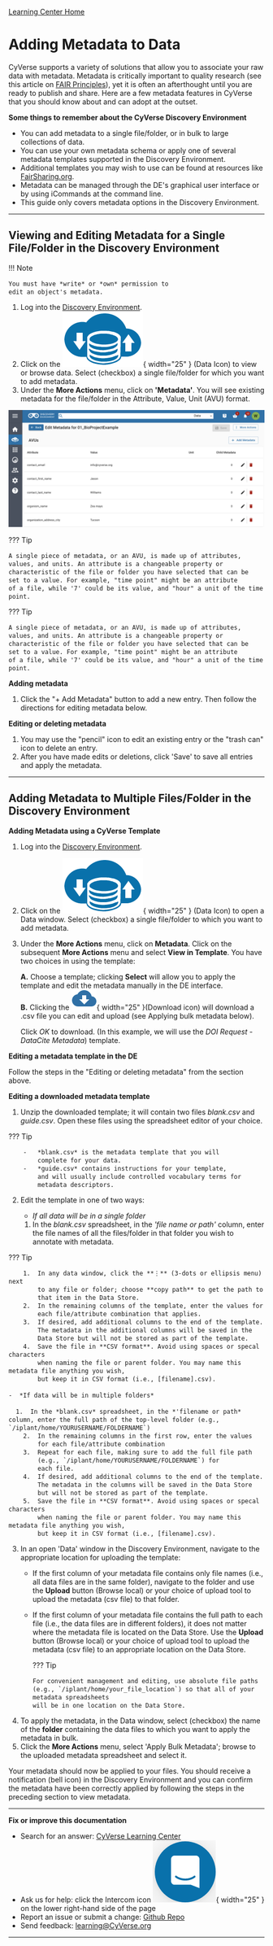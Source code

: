 [Learning Center Home](http://learning.cyverse.org/)

# Adding Metadata to Data

CyVerse supports a variety of solutions that allow you to
associate your raw data with metadata. Metadata is critically
important to quality research (see this article on [FAIR Principles](https://www.nature.com/articles/sdata201618)), yet it is often
an afterthought until you are ready to publish and share. Here
are a few metadata features in CyVerse that you should know about and can adopt at the
outset.

**Some things to remember about the CyVerse Discovery Environment**

-   You can add metadata to a single file/folder, or in bulk to large
    collections of data. 
-   You can use your own metadata schema or apply one of several metadata templates supported in the Discovery Environment.
-   Additional templates you may wish to use can be found at resources like [FairSharing.org](ttps://fairsharing.org/).
-   Metadata can be managed through the DE's graphical user interface or by using iCommands at the command line. 
-   This guide only covers metadata options in the Discovery Environment.

------------------------------------------------------------------------

## Viewing and Editing Metadata for a Single File/Folder in the Discovery Environment

!!! Note

    You must have *write* or *own* permission to
    edit an object's metadata.

1.  Log into the [Discovery Environment](https://de.cyverse.org/de/).
2. Click on the ![Data_Icon](../assets/de/menu_items/dataIcon.png){ width="25" }  (Data Icon) to view or browse data. Select (checkbox) a single file/folder for which you want to add metadata.
3. Under the **More Actions** menu, click on **'Metadata'**. You will see existing metadata for the file/folder in the Attribute, Value, Unit (AVU) format.

![edit_view_metadta](../assets/ds/edit_view_metadata.png)


??? Tip

    A single piece of metadata, or an AVU, is made up of attributes,
    values, and units. An attribute is a changeable property or
    characteristic of the file or folder you have selected that can be
    set to a value. For example, "time point" might be an attribute
    of a file, while '7' could be its value, and "hour" a unit of the time point.
    
??? Tip

    A single piece of metadata, or an AVU, is made up of attributes,
    values, and units. An attribute is a changeable property or
    characteristic of the file or folder you have selected that can be
    set to a value. For example, "time point" might be an attribute
    of a file, while '7' could be its value, and "hour" a unit of the time point.

**Adding metadata**

1.  Click the "+ Add Metadata" button to add a new entry. Then follow
    the directions for editing metadata below.

**Editing or deleting metadata**

1.  You may use the "pencil" icon to edit an existing entry or the
    "trash can" icon to delete an entry.
2.  After you have made edits or deletions, click 'Save' to save all entries and apply the metadata.

------------------------------------------------------------------------

## Adding Metadata to Multiple Files/Folder in the Discovery Environment

**Adding Metadata using a CyVerse Template**

1.  Log into the [Discovery Environment](https://de.cyverse.org/de/).

2.  Click on the ![Data_Icon](../assets/de/menu_items/dataIcon.png){ width="25" } (Data Icon) to open a Data window. Select (checkbox) a single file/folder to which you want to add metadata.

3.  Under the **More Actions** menu, click on **Metadata**. Click on
    the subsequent **More Actions** menu and select **View in
    Template**. You have two choices in using the template:

     **A.** Choose a template; clicking **Select** will allow you to apply the template and edit the metadata manually in the DE interface. <br>
     **B.** Clicking the ![Download_Icon](../assets/ds/download_icon_OLD.png){ width="25" }(Download icon) will download a .csv file you can edit and upload (see Applying bulk metadata below).

    Click *OK* to download. (In this example, we will use
    the *DOI Request - DataCite Metadata*) template.

**Editing a metadata template in the DE**

Follow the steps in the "Editing or deleting metadata" from the section above.

**Editing a downloaded metadata template**

1.  Unzip the downloaded template; it will contain two files
    *blank.csv* and *guide.csv*. Open these
    files using the spreadsheet editor of your choice.

??? Tip

        -   *blank.csv* is the metadata template that you will
            complete for your data.
        -   *guide.csv* contains instructions for your template,
            and will usually include controlled vocabulary terms for
            metadata descriptors.

2.  Edit the template in one of two ways:

    -   *If all data will be in a single folder*

       1.  In the *blank.csv* spreadsheet, in the *'file name or path'* column, enter the file names of all the files/folder in that folder you wish to annotate with metadata.
        
??? Tip 

        1.  In any data window, click the **⋮** (3-dots or ellipsis menu) next
            to any file or folder; choose **copy path** to get the path to
            that item in the Data Store.
        2.  In the remaining columns of the template, enter the values for
            each file/attribute combination that applies.
        3.  If desired, add additional columns to the end of the template.
            The metadata in the additional columns will be saved in the
            Data Store but will not be stored as part of the template.
        4.  Save the file in **CSV format**. Avoid using spaces or specal characters
            when naming the file or parent folder. You may name this metadata file anything you wish,
            but keep it in CSV format (i.e., [filename].csv).

    -  *If data will be in multiple folders*

      1.  In the *blank.csv* spreadsheet, in the *'filename or path* column, enter the full path of the top-level folder (e.g., `/iplant/home/YOURUSERNAME/FOLDERNAME`) 
        2.  In the remaining columns in the first row, enter the values
            for each file/attribute combination
        3.  Repeat for each file, making sure to add the full file path
            (e.g., `/iplant/home/YOURUSERNAME/FOLDERNAME`) for
            each file.
        4.  If desired, add additional columns to the end of the template.
            The metadata in the columns will be saved in the Data Store
            but will not be stored as part of the template.
        5.  Save the file in **CSV format**. Avoid using spaces or specal characters
            when naming the file or parent folder. You may name this metadata file anything you wish,
            but keep it in CSV format (i.e., [filename].csv).

3.  In an open 'Data' window in the Discovery Environment, navigate to the
    appropriate location for uploading the template:
    -   If the first column of your metadata file contains only file
        names (i.e., all data files are in the same folder), navigate
        to the folder and use the **Upload** button (Browse local) or
        your choice of upload tool to upload the metadata (csv file) to
        that folder.

    -   If the first column of your metadata file contains the full path
        to each file (i.e., the data files are in different folders),
        it does not matter where the metadata file is located on the
        Data Store. Use the **Upload** button (Browse local) or your
        choice of upload tool to upload the metadata (csv file) to an
        appropriate location on the Data Store.

        ??? Tip
        
            For convenient management and editing, use absolute file paths
            (e.g., `/iplant/home/your_file_location`) so that all of your metadata spreadsheets 
            will be in one location on the Data Store.
        
4.  To apply the metadata, in the Data window, select (checkbox) the
    name of the **folder** containing the data files to which you want
    to apply the metadata in bulk.
5.  Click the **More Actions** menu, select 'Apply Bulk Metadata';
    browse to the uploaded metadata spreadsheet and select it.

Your metadata should now be applied to your files. You should receive a
notification (bell icon) in the Discovery Environment and you can confirm the
metadata have been correctly applied by following the steps in the
preceding section to view metadata.

------------------------------------------------------------------------

**Fix or improve this documentation**

-   Search for an answer: [CyVerse Learning Center](https://cyverse-learning-materials.github.io/learning-materials-home)
-   Ask us for help: click the Intercom icon ![Intercom](../assets/intercom.png){ width="25" } on the lower right-hand side of the page
-   Report an issue or submit a change: [Github Repo](https://github.com/CyVerse-learning-materials/data_store_guide)
-   Send feedback: [learning@CyVerse.org](learning@CyVerse.org)

------------------------------------------------------------------------
